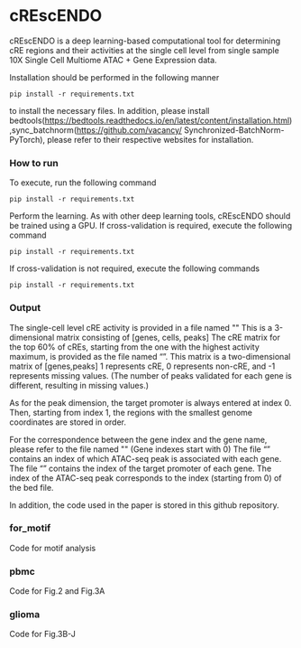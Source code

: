 # cREscENDO

cREscENDO is a deep learning-based computational tool for determining cRE regions and their activities at the single cell level from single sample 10X Single Cell Multiome ATAC + Gene Expression data.

Installation should be performed in the following manner

```
pip install -r requirements.txt
```

to install the necessary files.
In addition, please install bedtools(https://bedtools.readthedocs.io/en/latest/content/installation.html),sync_batchnorm(https://github.com/vacancy/ Synchronized-BatchNorm-PyTorch), please refer to their respective websites for installation.



### How to run
To execute, run the following command
```
pip install -r requirements.txt
```

Perform the learning. As with other deep learning tools, cREscENDO should be trained using a GPU.
If cross-validation is required, execute the following command
```
pip install -r requirements.txt
```
If cross-validation is not required, execute the following commands
```
pip install -r requirements.txt
```
### Output
The single-cell level cRE activity is provided in a file named ""
This is a 3-dimensional matrix consisting of [genes, cells, peaks]
The cRE matrix for the top 60% of cREs, starting from the one with the highest activity maximum, is provided as the file named “”.
This matrix is a two-dimensional matrix of [genes,peaks]
1 represents cRE, 0 represents non-cRE, and -1 represents missing values. 
(The number of peaks validated for each gene is different, resulting in missing values.)


As for the peak dimension, the target promoter is always entered at index 0.
Then, starting from index 1, the regions with the smallest genome coordinates are stored in order.

For the correspondence between the gene index and the gene name, please refer to the file named "" (Gene indexes start with 0)
The file “” contains an index of which ATAC-seq peak is associated with each gene.
The file “” contains the index of the target promoter of each gene.
The index of the ATAC-seq peak corresponds to the index (starting from 0) of the bed file.

In addition, the code used in the paper is stored in this github repository.

### for_motif
Code for motif analysis

### pbmc
Code for Fig.2 and Fig.3A

### glioma
Code for Fig.3B-J
